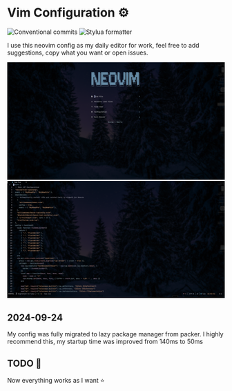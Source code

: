 # Vim Configuration ⚙️

![Conventional commits](https://github.com/Frankcs96/vim-configuration/actions/workflows/conventional-commits.yaml/badge.svg)
![Stylua formatter](https://github.com/Frankcs96/vim-configuration/actions/workflows/stylua.yaml/badge.svg)

I use this neovim config as my daily editor for work, feel free to add suggestions,
copy what you want or open issues.

![my neovim config](./assets/main-screenshot.png)
![my neovim config](./assets/code-screenshot.png)

## 2024-09-24

My config was fully migrated to lazy package manager from packer.
I highly recommend this, my startup time was improved from 140ms to 50ms

## TODO 📝

Now everything works as I want :star:
